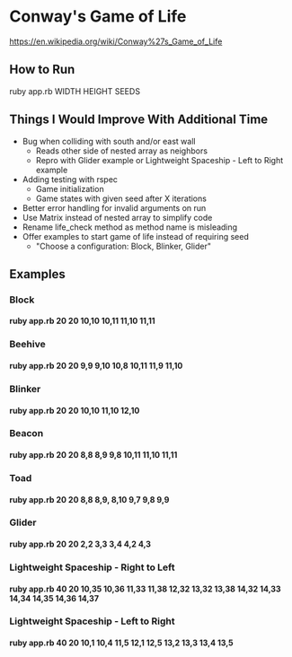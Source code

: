# Conway's Game of Life
https://en.wikipedia.org/wiki/Conway%27s_Game_of_Life

## How to Run
ruby app.rb WIDTH HEIGHT SEEDS

## Things I Would Improve With Additional Time
- Bug when colliding with south and/or east wall
  - Reads other side of nested array as neighbors
  - Repro with Glider example or Lightweight Spaceship - Left to Right example
- Adding testing with rspec
  - Game initialization
  - Game states with given seed after X iterations
- Better error handling for invalid arguments on run
- Use Matrix instead of nested array to simplify code
- Rename life_check method as method name is misleading
- Offer examples to start game of life instead of requiring seed
  - "Choose a configuration: Block, Blinker, Glider"

## Examples
### Block
#### ruby app.rb 20 20 10,10 10,11 11,10 11,11

### Beehive
#### ruby app.rb 20 20 9,9 9,10 10,8 10,11 11,9 11,10

### Blinker
#### ruby app.rb 20 20 10,10 11,10 12,10

### Beacon
#### ruby app.rb 20 20 8,8 8,9 9,8 10,11 11,10 11,11

### Toad
#### ruby app.rb 20 20 8,8 8,9, 8,10 9,7 9,8 9,9

### Glider
#### ruby app.rb 20 20 2,2 3,3 3,4 4,2 4,3

### Lightweight Spaceship - Right to Left
#### ruby app.rb 40 20 10,35 10,36 11,33 11,38 12,32 13,32 13,38 14,32 14,33 14,34 14,35 14,36 14,37


### Lightweight Spaceship - Left to Right
#### ruby app.rb 40 20 10,1 10,4 11,5 12,1 12,5 13,2 13,3 13,4 13,5